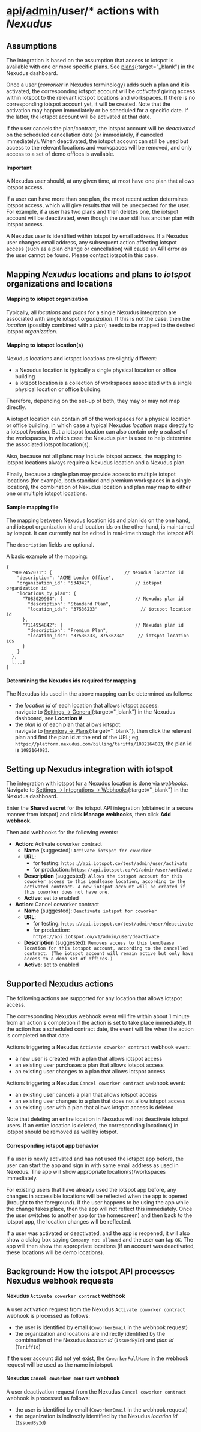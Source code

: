 # [api](../..)/[admin](..)/user/* actions with _Nexudus_


## Assumptions

The integration is based on the assumption that access to iotspot is available with one or more specific plans. See [plans](https://platform.nexudus.com/billing/tariffs?Tariff_Archived=false){:target="_blank"} in the Nexudus dashboard. 

Once a user (_coworker_ in Nexudus terminology) adds such a plan and it is activated, the corresponding iotspot account will be _activated_ giving access within iotspot to the relevant iotspot locations and workspaces. If there is no corresponding iotspot account yet, it will be created. Note that the activation may happen immediately or be scheduled for a specific date. If the latter, the iotspot account will be activated at that date.

If the user cancels the plan/contract, the iotspot account will be _deactivated_ on the scheduled cancellation date (or immediately, if canceled immediately). When deactivated, the iotspot account can still be used but access to the relevant locations and workspaces will be removed, and only access to a set of demo offices is available.

#### Important

A Nexudus user should, at any given time, at most have one plan that allows iotspot access.

If a user can have more than one plan, the most recent action determines iotspot access, which will give results that will be unexpected for the user. For example, if a user has two plans and then deletes one, the iotspot account will be deactivated, even though the user still has another plan with iotspot access.

A Nexudus user is identified within iotspot by email address. If a Nexudus user changes email address, any subsequent action affecting iotspot access (such as a plan change or cancellation) will cause an API error as the user cannot be found. Please contact iotspot in this case.


## Mapping _Nexudus_ locations and plans to _iotspot_ organizations and locations

#### Mapping to iotspot organization

Typically, all _locations_ and _plans_ for a single Nexudus integration are associated with single iotspot _organization_. If this is not the case, then the _location_ (possibly combined with a _plan_) needs to be mapped to the desired iotspot _organization_.

#### Mapping to iotspot location(s)

Nexudus locations and iotspot locations are slightly different:
* a Nexudus location is typically a single physical location or office building
* a iotspot location is a collection of workspaces associated with a single physical location or office building.

Therefore, depending on the set-up of both, they may or may not map directly.

A iotspot location can contain _all_ of the workspaces for a physical location or office building, in which case a typical Nexudus _location_ maps directly to a iotspot _location_. But a iotspot location can also contain only _a subset_ of the workspaces, in which case the Nexudus plan is used to help determine the associated iotspot location(s).

Also, because not all plans may include iotspot access, the mapping to iotspot locations always require a Nexudus location and a Nexudus plan.

Finally, because a single plan may provide access to multiple iotspot locations (for example, both standard and premium workspaces in a single location), the combination of Nexudus location and plan may map to either one or multiple iotspot locations.

#### Sample mapping file

The mapping between Nexudus location ids and plan ids on the one hand, and iotspot organization id and location ids on the other hand, is maintained by iotspot. It can currently not be edited in real-time through the iotspot API.

The `description` fields are optional.

A basic example of the mapping: 
```
{
  "9082452071": {                           // Nexudus location id
    "description": "ACME London Office",
    "organization_id": "534342",                // iotspot organization id
    "locations_by_plan": {
      "7083029964": {                           // Nexudus plan id
        "description": "Standard Plan",
        "location_ids": "37536233"                // iotspot location id
      },
      "7114954842": {                           // Nexudus plan id
        "description": "Premium Plan",
        "location_ids": "37536233, 37536234"     // iotspot location ids
      }
    }
  },
  [...]
}
```

#### Determining the Nexudus ids required for mapping

The Nexudus ids used in the above mapping can be determined as follows:
* the _location id_ of each location that allows iotspot access:<br/>
navigate to [Settings → General](https://platform.nexudus.com/settings/general){:target="_blank"} in the Nexudus dashboard, see **Location #**
* the _plan id_ of each plan that allows iotspot:<br/>
navigate to [Inventory → Plans](https://platform.nexudus.com/billing/tariffs?Tariff_Archived=false){:target="_blank"}, then click the relevant plan and find the plan id at the end of the URL; eg, `https://platform.nexudus.com/billing/tariffs/1082164083`, the plan id is `1082164083`.

## Setting up Nexudus integration with iotspot

The integration with iotspot for a Nexudus location is done via _webhooks_. Navigate to [Settings → Integrations → Webhooks](https://platform.nexudus.com/settings/integrations/options/webhooks){:target="_blank"} in the Nexudus dashboard.

Enter the **Shared secret** for the iotspot API integration (obtained in a secure manner from iotspot) and click **Manage webhooks**, then click **Add webhook**.

Then add webhooks for the following events:
* **Action**: Activate coworker contract
  * **Name** (suggested): `Activate iotspot for coworker`
  * **URL**:
    * for testing: `https://api.iotspot.co/test/admin/user/activate`
    * for production: `https://api.iotspot.co/v1/admin/user/activate`
  * **Description** (suggested): `Allows the iotspot account for this coworker access to this Lendlease location, according to the activated contract. A new iotspot account will be created if this coworker does not have one.`
  * **Active**: set to enabled
* **Action**: Cancel coworker contract
  * **Name** (suggested): `Deactivate iotspot for coworker`
  * **URL**: 
    * for testing: `https://api.iotspot.co/test/admin/user/deactivate`
    * for production: `https://api.iotspot.co/v1/admin/user/deactivate`
  * **Description** (suggested): `Removes access to this Lendlease location for this iotspot account, according to the cancelled contract. (The iotspot account will remain active but only have access to a demo set of offices.)`
  * **Active**: set to enabled


## Supported Nexudus actions

The following actions are supported for any location that allows iotspot access.

The corresponding Nexudus webhook event will fire within about 1 minute from an action's completion if the action is set to take place immediately. If the action has a scheduled contract date, the event will fire when the action is completed on that date.

Actions triggering a Nexudus `Activate coworker contract` webhook event:
* a new user is created with a plan that allows iotspot access  
* an existing user purchases a plan that allows iotspot access
* an existing user changes to a plan that allows iotspot access

Actions triggering a Nexudus `Cancel coworker contract` webhook event:
* an existing user cancels a plan that allows iotspot access
* an existing user changes to a plan that does not allow iotspot access
* an existing user with a plan that allows iotspot access is deleted

Note that deleting an entire location in Nexudus will not deactivate iotspot users. If an entire location is deleted, the corresponding location(s) in iotspot should be removed as well by iotspot.


#### Corresponding iotspot app behavior

If a user is newly activated and has not used the iotspot app before, the user can start the app and sign in with same email address as used in Nexedus. The app will show appropriate location(s)/workspaces immediately.

For existing users that have already used the iotspot app before, any changes in accessible locations will be reflected when the app is opened (brought to the foreground). If the user happens to be using the app while the change takes place, then the app will not reflect this immediately. Once the user switches to another app (or the homescreen) and then back to the iotspot app, the location changes will be reflected.

If a user was activated or deactivated, and the app is reopened, it will also show a dialog box saying `Company not allowed` and the user can tap `OK`. The app will then show the appropriate locations (if an account was deactivated, these locations will be demo locations).


## Background: How the iotspot API processes Nexudus webhook requests

#### Nexudus `Activate coworker contract` webhook

A user activation request from the Nexudus `Activate coworker contract` webhook is processed as follows:
* the user is identified by email (`CoworkerEmail` in the webhook request)
* the organization and locations are indirectly identified by the combination of the Nexudus _location id_  (`IssuedById`) and _plan id_  (`TariffId`) 

If the user account did not yet exist, the `CoworkerFullName` in the webhook request will be used as the name in iotspot.


#### Nexudus `Cancel coworker contract` webhook

A user deactivation request from the Nexudus `Cancel coworker contract` webhook is processed as follows:
* the user is identified by email (`CoworkerEmail` in the webhook request)
* the organization is indirectly identified by the Nexudus _location id_  (`IssuedById`)
